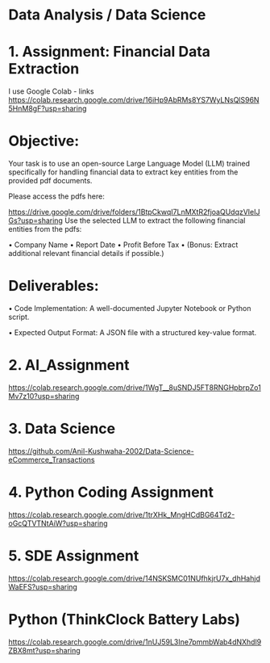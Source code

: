 # Data Analysis / Data Science

# 1. Assignment: Financial Data Extraction 
I use Google Colab - links https://colab.research.google.com/drive/16iHp9AbRMs8YS7WyLNsQlS96N5HnM8gF?usp=sharing
# Objective: 
Your task is to use an open-source Large Language Model (LLM) trained specifically for handling financial
data to extract key entities from the provided pdf documents.

Please access the pdfs here:

https://drive.google.com/drive/folders/1BtpCkwqI7LnMXtR2fjoaQUdqzVIeIJGs?usp=sharing
Use the selected LLM to extract the following financial entities from the pdfs:

• Company Name
• Report Date
• Profit Before Tax
• (Bonus: Extract additional relevant financial details if possible.)

# Deliverables:
• Code Implementation: A well-documented Jupyter Notebook or Python script.

• Expected Output Format: A JSON file with a structured key-value format.


# 2. AI_Assignment  
https://colab.research.google.com/drive/1WgT__8uSNDJ5FT8RNGHpbrpZo1Mv7z10?usp=sharing

# 3. Data Science
https://github.com/Anil-Kushwaha-2002/Data-Science-eCommerce_Transactions

# 4. Python Coding Assignment
https://colab.research.google.com/drive/1trXHk_MngHCdBG64Td2-oGcQTVTNtAiW?usp=sharing

# 5. SDE Assignment
https://colab.research.google.com/drive/14NSKSMC01NUfhkjrU7x_dhHahjdWaEFS?usp=sharing

# Python (ThinkClock Battery Labs)
https://colab.research.google.com/drive/1nUJ59L3Ine7pmmbWab4dNXhdl9ZBX8mt?usp=sharing


